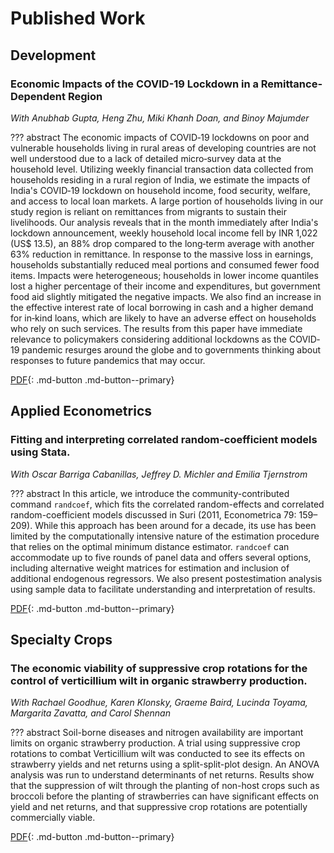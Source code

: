 # Published Work

## Development

### Economic Impacts of the COVID-19 Lockdown in a Remittance‐Dependent Region

*With Anubhab Gupta, Heng Zhu, Miki Khanh Doan, and Binoy Majumder*

??? abstract
    The economic impacts of COVID‐19 lockdowns on poor and vulnerable households living in rural areas of developing countries are not well understood due to a lack of detailed micro‐survey data at the household level. Utilizing weekly financial transaction data collected from households residing in a rural region of India, we estimate the impacts of India's COVID‐19 lockdown on household income, food security, welfare, and access to local loan markets. A large portion of households living in our study region is reliant on remittances from migrants to sustain their livelihoods. Our analysis reveals that in the month immediately after India's lockdown announcement, weekly household local income fell by INR 1,022 (US$ 13.5), an 88% drop compared to the long‐term average with another 63% reduction in remittance. In response to the massive loss in earnings, households substantially reduced meal portions and consumed fewer food items. Impacts were heterogeneous; households in lower income quantiles lost a higher percentage of their income and expenditures, but government food aid slightly mitigated the negative impacts. We also find an increase in the effective interest rate of local borrowing in cash and a higher demand for in‐kind loans, which are likely to have an adverse effect on households who rely on such services. The results from this paper have immediate relevance to policymakers considering additional lockdowns as the COVID‐19 pandemic resurges around the globe and to governments thinking about responses to future pandemics that may occur.

[PDF](https://onlinelibrary.wiley.com/doi/full/10.1111/ajae.12178){: .md-button .md-button--primary}

## Applied Econometrics

### Fitting and interpreting correlated random-coefficient models using Stata.

*With Oscar Barriga Cabanillas, Jeffrey D. Michler and Emilia Tjernstrom*

??? abstract
    In this article, we introduce the community-contributed command `randcoef`, which fits the correlated random-effects and correlated random-coefficient models discussed in Suri (2011, Econometrica 79: 159–209). While this approach has been around for a decade, its use has been limited by the computationally intensive nature of the estimation procedure that relies on the optimal minimum distance estimator. `randcoef` can accommodate up to five rounds of panel data and offers several options, including alternative weight matrices for estimation and inclusion of additional endogenous regressors. We also present postestimation analysis using sample data to facilitate understanding and interpretation of results.

[PDF](https://journals.sagepub.com/doi/abs/10.1177/1536867X1801800109){: .md-button .md-button--primary}

## Specialty Crops

### The economic viability of suppressive crop rotations for the control of verticillium wilt in organic strawberry production.

*With Rachael Goodhue, Karen Klonsky, Graeme Baird, Lucinda Toyama, Margarita Zavatta, and Carol Shennan*

??? abstract
    Soil-borne diseases and nitrogen availability are important limits on organic strawberry production. A trial using suppressive crop rotations to combat Verticillium wilt was conducted to see its effects on strawberry yields and net returns using a split-split-plot design. An ANOVA analysis was run to understand determinants of net returns. Results show that the suppression of wilt through the planting of non-host crops such as broccoli before the planting of strawberries can have significant effects on yield and net returns, and that suppressive crop rotations are potentially commercially viable.

[PDF](https://www.tandfonline.com/doi/full/10.1080/21683565.2018.1552228?casa_token=uUSSMSYYz8kAAAAA:k9RAJxZUEeAcikUZH9G-o5hGAd21QvhnQVWkPpecl--ZYyfr0R10XscXW60Ohs4KF7S5S2Pa_HFp){: .md-button .md-button--primary}









